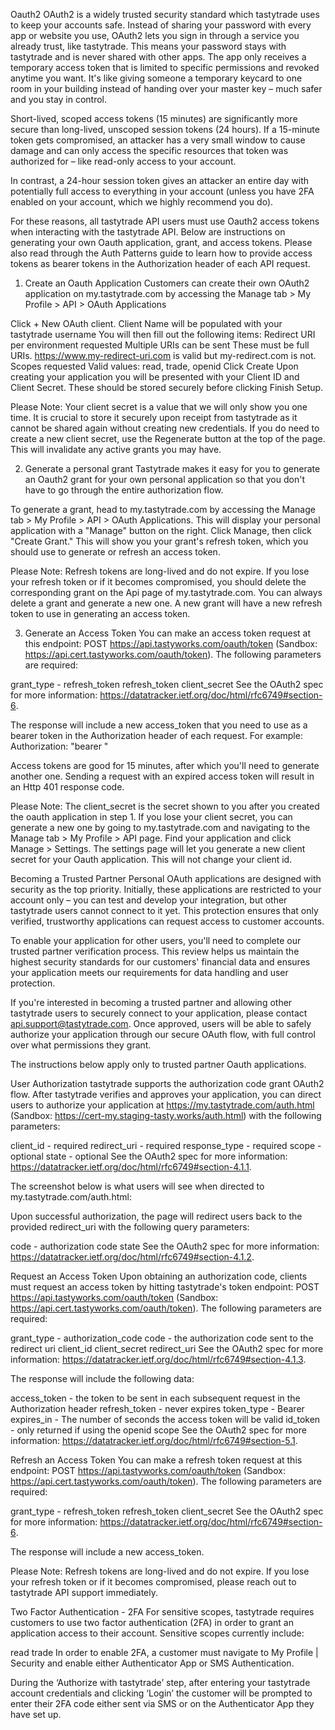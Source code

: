 Oauth2
OAuth2 is a widely trusted security standard which tastytrade uses to keep your accounts safe. Instead of sharing your password with every app or website you use, OAuth2 lets you sign in through a service you already trust, like tastytrade. This means your password stays with tastytrade and is never shared with other apps. The app only receives a temporary access token that is limited to specific permissions and revoked anytime you want. It's like giving someone a temporary keycard to one room in your building instead of handing over your master key – much safer and you stay in control.

Short-lived, scoped access tokens (15 minutes) are significantly more secure than long-lived, unscoped session tokens (24 hours). If a 15-minute token gets compromised, an attacker has a very small window to cause damage and can only access the specific resources that token was authorized for – like read-only access to your account.

In contrast, a 24-hour session token gives an attacker an entire day with potentially full access to everything in your account (unless you have 2FA enabled on your account, which we highly recommend you do).

For these reasons, all tastytrade API users must use Oauth2 access tokens when interacting with the tastytrade API. Below are instructions on generating your own Oauth application, grant, and access tokens. Please also read through the Auth Patterns guide to learn how to provide access tokens as bearer tokens in the Authorization header of each API request.

1. Create an Oauth Application
Customers can create their own OAuth2 application on my.tastytrade.com by accessing the Manage tab > My Profile > API > OAuth Applications

Click + New OAuth client.
Client Name will be populated with your tastytrade username
You will then fill out the following items:
Redirect URI per environment requested
Multiple URIs can be sent
These must be full URIs. https://www.my-redirect-uri.com is valid but my-redirect.com is not.
Scopes requested
Valid values: read, trade, openid
Click Create
Upon creating your application you will be presented with your Client ID and Client Secret. These should be stored securely before clicking Finish Setup.

Please Note: Your client secret is a value that we will only show you one time. It is crucial to store it securely upon receipt from tastytrade as it cannot be shared again without creating new credentials. If you do need to create a new client secret, use the Regenerate button at the top of the page. This will invalidate any active grants you may have.



2. Generate a personal grant
Tastytrade makes it easy for you to generate an Oauth2 grant for your own personal application so that you don't have to go through the entire authorization flow.

To generate a grant, head to my.tastytrade.com by accessing the Manage tab > My Profile > API > OAuth Applications. This will display your personal application with a "Manage" button on the right. Click Manage, then click "Create Grant." This will show you your grant's refresh token, which you should use to generate or refresh an access token.



Please Note: Refresh tokens are long-lived and do not expire. If you lose your refresh token or if it becomes compromised, you should delete the corresponding grant on the Api page of my.tastytrade.com. You can always delete a grant and generate a new one. A new grant will have a new refresh token to use in generating an access token.

3. Generate an Access Token
You can make an access token request at this endpoint: POST https://api.tastyworks.com/oauth/token (Sandbox: https://api.cert.tastyworks.com/oauth/token). The following parameters are required:

grant_type - refresh_token
refresh_token
client_secret
See the OAuth2 spec for more information: https://datatracker.ietf.org/doc/html/rfc6749#section-6.

The response will include a new access_token that you need to use as a bearer token in the Authorization header of each request. For example: Authorization: "bearer <access token>"

Access tokens are good for 15 minutes, after which you'll need to generate another one. Sending a request with an expired access token will result in an Http 401 response code.

Please Note: The client_secret is the secret shown to you after you created the oauth application in step 1. If you lose your client secret, you can generate a new one by going to my.tastytrade.com and navigating to the Manage tab > My Profile > API page. Find your application and click Manage > Settings. The settings page will let you generate a new client secret for your Oauth application. This will not change your client id.



Becoming a Trusted Partner
Personal OAuth applications are designed with security as the top priority. Initially, these applications are restricted to your account only – you can test and develop your integration, but other tastytrade users cannot connect to it yet. This protection ensures that only verified, trustworthy applications can request access to customer accounts.

To enable your application for other users, you'll need to complete our trusted partner verification process. This review helps us maintain the highest security standards for our customers' financial data and ensures your application meets our requirements for data handling and user protection.

If you're interested in becoming a trusted partner and allowing other tastytrade users to securely connect to your application, please contact api.support@tastytrade.com. Once approved, users will be able to safely authorize your application through our secure OAuth flow, with full control over what permissions they grant.

The instructions below apply only to trusted partner Oauth applications.

User Authorization
tastytrade supports the authorization code grant OAuth2 flow. After tastytrade verifies and approves your application, you can direct users to authorize your application at https://my.tastytrade.com/auth.html (Sandbox: https://cert-my.staging-tasty.works/auth.html) with the following parameters:

client_id - required
redirect_uri - required
response_type - required
scope - optional
state - optional
See the OAuth2 spec for more information: https://datatracker.ietf.org/doc/html/rfc6749#section-4.1.1.

The screenshot below is what users will see when directed to my.tastytrade.com/auth.html:

Upon successful authorization, the page will redirect users back to the provided redirect_uri with the following query parameters:

code - authorization code
state
See the OAuth2 spec for more information: https://datatracker.ietf.org/doc/html/rfc6749#section-4.1.2.

Request an Access Token
Upon obtaining an authorization code, clients must request an access token by hitting tastytrade's token endpoint: POST https://api.tastyworks.com/oauth/token (Sandbox: https://api.cert.tastyworks.com/oauth/token). The following parameters are required:

grant_type - authorization_code
code - the authorization code sent to the redirect uri
client_id
client_secret
redirect_uri
See the OAuth2 spec for more information: https://datatracker.ietf.org/doc/html/rfc6749#section-4.1.3.

The response will include the following data:

access_token - the token to be sent in each subsequent request in the Authorization header
refresh_token - never expires
token_type - Bearer
expires_in - The number of seconds the access token will be valid
id_token - only returned if using the openid scope
See the OAuth2 spec for more information: https://datatracker.ietf.org/doc/html/rfc6749#section-5.1.

Refresh an Access Token
You can make a refresh token request at this endpoint: POST https://api.tastyworks.com/oauth/token (Sandbox: https://api.cert.tastyworks.com/oauth/token). The following parameters are required:

grant_type - refresh_token
refresh_token
client_secret
See the OAuth2 spec for more information: https://datatracker.ietf.org/doc/html/rfc6749#section-6.

The response will include a new access_token.

Please Note: Refresh tokens are long-lived and do not expire. If you lose your refresh token or if it becomes compromised, please reach out to tastytrade API support immediately.

Two Factor Authentication - 2FA
For sensitive scopes, tastytrade requires customers to use two factor authentication (2FA) in order to grant an application access to their account. Sensitive scopes currently include:

read
trade
In order to enable 2FA, a customer must navigate to My Profile | Security and enable either Authenticator App or SMS Authentication.



During the ‘Authorize with tastytrade’ step, after entering your tastytrade account credentials and clicking ‘Login’ the customer will be prompted to enter their 2FA code either sent via SMS or on the Authenticator App they have set up.

